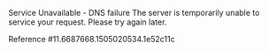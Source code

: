 Service Unavailable - DNS failure The server is temporarily unable to service your request. Please try again later.

Reference #11.6687668.1505020534.1e52c11c